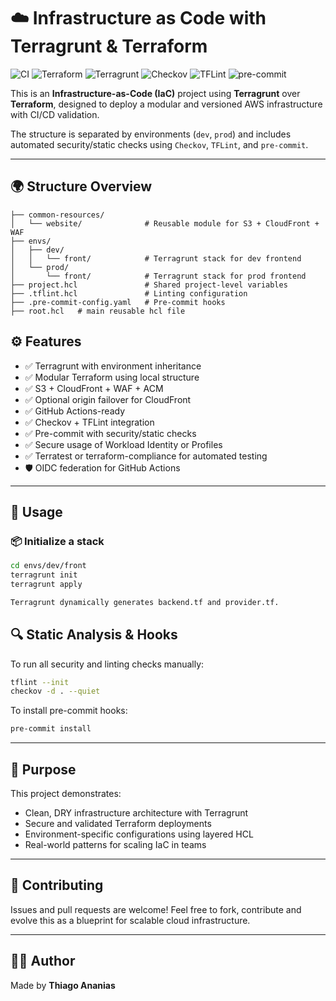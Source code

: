 # ☁️ Infrastructure as Code with Terragrunt & Terraform

![CI](https://github.com/thiagoanegreiros/terragrunt-sample/actions/workflows/ci.yml/badge.svg)
![Terraform](https://img.shields.io/badge/Terraform-1.6+-blueviolet)
![Terragrunt](https://img.shields.io/badge/Terragrunt-0.56+-blue)
![Checkov](https://img.shields.io/badge/Checkov-passed-brightgreen)
![TFLint](https://img.shields.io/badge/TFLint-configured-informational)
![pre-commit](https://img.shields.io/badge/pre--commit-enabled-brightgreen.svg)

This is an **Infrastructure-as-Code (IaC)** project using **Terragrunt** over **Terraform**, designed to deploy a modular and versioned AWS infrastructure with CI/CD validation.

The structure is separated by environments (`dev`, `prod`) and includes automated security/static checks using `Checkov`, `TFLint`, and `pre-commit`.

---

## 🌍 Structure Overview

```shell
├── common-resources/
│   └── website/              # Reusable module for S3 + CloudFront + WAF
├── envs/
│   ├── dev/
│   │   └── front/            # Terragrunt stack for dev frontend
│   └── prod/
│       └── front/            # Terragrunt stack for prod frontend
├── project.hcl               # Shared project-level variables
├── .tflint.hcl               # Linting configuration
├── .pre-commit-config.yaml   # Pre-commit hooks
├── root.hcl   # main reusable hcl file
```

## ⚙️ Features

- ✅ Terragrunt with environment inheritance  
- ✅ Modular Terraform using local structure  
- ✅ S3 + CloudFront + WAF + ACM  
- ✅ Optional origin failover for CloudFront  
- ✅ GitHub Actions-ready  
- ✅ Checkov + TFLint integration  
- ✅ Pre-commit with security/static checks  
- ✅ Secure usage of Workload Identity or Profiles  
- ✅ Terratest or terraform-compliance for automated testing  
- 🛡️ OIDC federation for GitHub Actions  

---

## 🚀 Usage

### 📦 Initialize a stack

```bash
cd envs/dev/front
terragrunt init
terragrunt apply

Terragrunt dynamically generates backend.tf and provider.tf.
```

## 🔍 Static Analysis & Hooks

To run all security and linting checks manually:

```bash
tflint --init
checkov -d . --quiet
```

To install pre-commit hooks:

```bash
pre-commit install
```

---

## 🧠 Purpose

This project demonstrates:

- Clean, DRY infrastructure architecture with Terragrunt  
- Secure and validated Terraform deployments  
- Environment-specific configurations using layered HCL  
- Real-world patterns for scaling IaC in teams  

---

## 🤝 Contributing

Issues and pull requests are welcome! Feel free to fork, contribute and evolve this as a blueprint for scalable cloud infrastructure.

---

## 👨‍💻 Author

Made by **Thiago Ananias**
